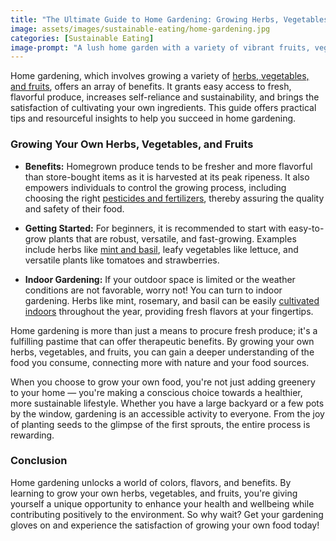 ```yaml
---
title: "The Ultimate Guide to Home Gardening: Growing Herbs, Vegetables, and Fruits"
image: assets/images/sustainable-eating/home-gardening.jpg
categories: [Sustainable Eating]
image-prompt: "A lush home garden with a variety of vibrant fruits, vegetables, and herbs."
---
```


Home gardening, which involves growing a variety of [herbs, vegetables, and fruits](https://shadesofgreenpermaculture.com/blog/uncategorized/a-guide-to-the-diverse-types-of-permaculture-plants/), offers an array of benefits. It grants easy access to fresh, flavorful produce, increases self-reliance and sustainability, and brings the satisfaction of cultivating your own ingredients. This guide offers practical tips and resourceful insights to help you succeed in home gardening.

### Growing Your Own Herbs, Vegetables, and Fruits

- **Benefits:** Homegrown produce tends to be fresher and more flavorful than store-bought items as it is harvested at its peak ripeness. It also empowers individuals to control the growing process, including choosing the right [pesticides and fertilizers](https://www.southernliving.com/fruits-vegetables-herbs-6511594), thereby assuring the quality and safety of their food.

- **Getting Started:** For beginners, it is recommended to start with easy-to-grow plants that are robust, versatile, and fast-growing. Examples include herbs like [mint and basil](https://www.allrecipes.com/article/easiest-fruits-vegetables-herbs-for-new-gardeners/), leafy vegetables like lettuce, and versatile plants like tomatoes and strawberries.

- **Indoor Gardening:** If your outdoor space is limited or the weather conditions are not favorable, worry not! You can turn to indoor gardening. Herbs like mint, rosemary, and basil can be easily [cultivated indoors](https://www.hgtv.com/outdoors/flowers-and-plants/vegetables/grow-vegetables-herbs-indoors-pictures) throughout the year, providing fresh flavors at your fingertips.

Home gardening is more than just a means to procure fresh produce; it's a fulfilling pastime that can offer therapeutic benefits. By growing your own herbs, vegetables, and fruits, you can gain a deeper understanding of the food you consume, connecting more with nature and your food sources.

When you choose to grow your own food, you're not just adding greenery to your home — you're making a conscious choice towards a healthier, more sustainable lifestyle. Whether you have a large backyard or a few pots by the window, gardening is an accessible activity to everyone. From the joy of planting seeds to the glimpse of the first sprouts, the entire process is rewarding.

### Conclusion

Home gardening unlocks a world of colors, flavors, and benefits. By learning to grow your own herbs, vegetables, and fruits, you're giving yourself a unique opportunity to enhance your health and wellbeing while contributing positively to the environment. So why wait? Get your gardening gloves on and experience the satisfaction of growing your own food today!